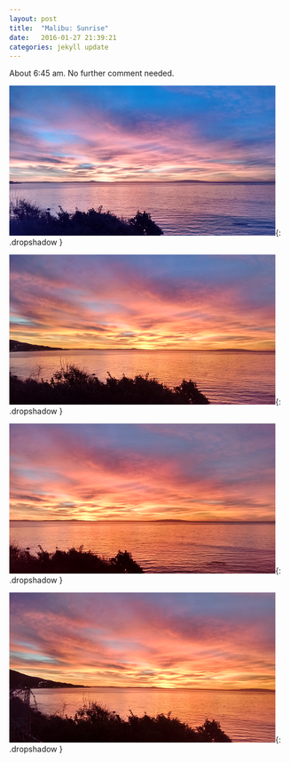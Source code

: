 ```yaml
---
layout: post
title:  "Malibu: Sunrise"
date:   2016-01-27 21:39:21
categories: jekyll update
---
```

About 6:45 am.  No further comment needed.

![Sunrise](/images/2016-01-27_malibu_sunrise/sunrise1.png){: .dropshadow }  

![Sunrise](/images/2016-01-27_malibu_sunrise/sunrise2.png){: .dropshadow }  

![Sunrise](/images/2016-01-27_malibu_sunrise/sunrise3.png){: .dropshadow }  

![Sunrise](/images/2016-01-27_malibu_sunrise/sunrise4.png){: .dropshadow }  
